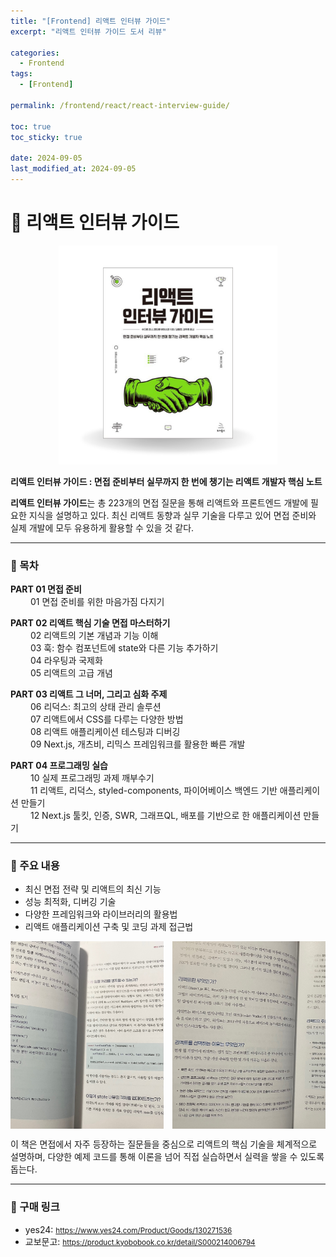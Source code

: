 ```yaml
---
title: "[Frontend] 리액트 인터뷰 가이드"
excerpt: "리액트 인터뷰 가이드 도서 리뷰"

categories:
  - Frontend
tags:
  - [Frontend]

permalink: /frontend/react/react-interview-guide/

toc: true
toc_sticky: true

date: 2024-09-05
last_modified_at: 2024-09-05
---
```


# 📗 리액트 인터뷰 가이드

<div style="text-align: center;">
  <img src="/assets/images/posts_img/frontend/react-interview-guide-cover.png" alt="React Interview Guide Cover" style="width:350px; height:350px;">
</div>

**리액트 인터뷰 가이드 : 면접 준비부터 실무까지 한 번에 챙기는 리액트 개발자 핵심 노트**

**리액트 인터뷰 가이드**는 총 223개의 면접 질문을 통해 리액트와 프론트엔드 개발에 필요한 지식을 설명하고 있다. 최신 리액트 동향과 실무 기술을 다루고 있어 면접 준비와 실제 개발에 모두 유용하게 활용할 수 있을 것 같다.

---

### 📌 목차

**PART 01 면접 준비**  
　　 01 면접 준비를 위한 마음가짐 다지기

**PART 02 리액트 핵심 기술 면접 마스터하기**  
　　 02 리액트의 기본 개념과 기능 이해  
　　 03 훅: 함수 컴포넌트에 state와 다른 기능 추가하기  
　　 04 라우팅과 국제화  
　　 05 리액트의 고급 개념

**PART 03 리액트 그 너머, 그리고 심화 주제**  
　　 06 리덕스: 최고의 상태 관리 솔루션  
　　 07 리액트에서 CSS를 다루는 다양한 방법  
　　 08 리액트 애플리케이션 테스팅과 디버깅  
　　 09 Next.js, 개츠비, 리믹스 프레임워크를 활용한 빠른 개발

**PART 04 프로그래밍 실습**  
　　 10 실제 프로그래밍 과제 깨부수기  
　　 11 리액트, 리덕스, styled-components, 파이어베이스 백엔드 기반 애플리케이션 만들기  
　　 12 Next.js 툴킷, 인증, SWR, 그래프QL, 배포를 기반으로 한 애플리케이션 만들기

---

### 📖 주요 내용

- 최신 면접 전략 및 리액트의 최신 기능
- 성능 최적화, 디버깅 기술
- 다양한 프레임워크와 라이브러리의 활용법
- 리액트 애플리케이션 구축 및 코딩 과제 접근법

<div style="display: flex; overflow-x: auto; white-space: nowrap; justify-content: center;">
  <img src="/assets/images/posts_img/frontend/example-code.jpg" alt="Example Code" style="width:300px; height:300px; display: inline-block;">　
  <img src="/assets/images/posts_img/frontend/tech-explanation.jpg" alt="Tech Explanation" style="width:300px; height:300px; display: inline-block;">
</div>

이 책은 면접에서 자주 등장하는 질문들을 중심으로 리액트의 핵심 기술을 체계적으로 설명하며, 다양한 예제 코드를 통해 이론을 넘어 직접 실습하면서 실력을 쌓을 수 있도록 돕는다.

---

### 🔗 구매 링크

- yes24: <small><a href="https://www.yes24.com/Product/Goods/130271536">https://www.yes24.com/Product/Goods/130271536</a></small>
- 교보문고: <small><a href="https://product.kyobobook.co.kr/detail/S000214006794">https://product.kyobobook.co.kr/detail/S000214006794</a></small>
